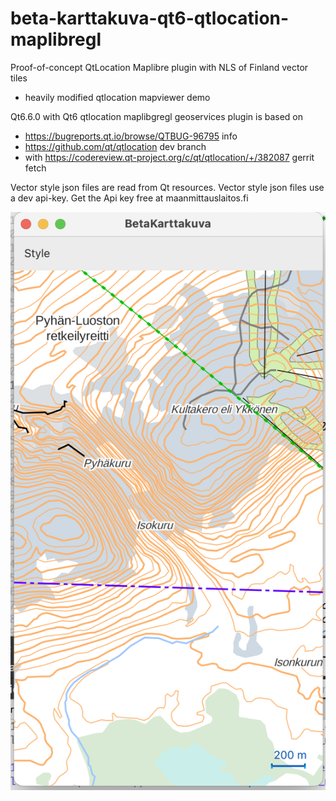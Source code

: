# beta-karttakuva-qt6-qtlocation-maplibregl

Proof-of-concept QtLocation Maplibre plugin with NLS of Finland vector tiles 
- heavily modified qtlocation mapviewer demo 

Qt6.6.0 with Qt6 qtlocation maplibgregl geoservices plugin is based on 
- https://bugreports.qt.io/browse/QTBUG-96795 info
- https://github.com/qt/qtlocation dev branch 
- with https://codereview.qt-project.org/c/qt/qtlocation/+/382087 gerrit fetch 

Vector style json files are read from Qt resources.
Vector style json files use a dev api-key. Get the Api key free at maanmittauslaitos.fi


![Beta Karttakuva Qt6 qtlocation maplibregl  screenshot](index.png)
